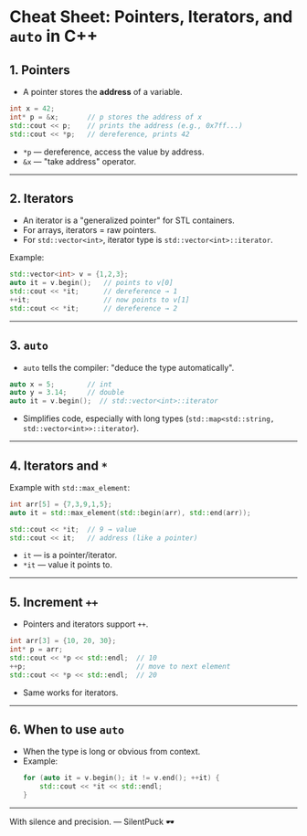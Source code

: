 # Cheat Sheet: Pointers, Iterators, and `auto` in C++

## 1. Pointers
- A pointer stores the **address** of a variable.
```cpp
int x = 42;
int* p = &x;       // p stores the address of x
std::cout << p;    // prints the address (e.g., 0x7ff...)
std::cout << *p;   // dereference, prints 42
```
- `*p` — dereference, access the value by address.  
- `&x` — "take address" operator.

---

## 2. Iterators
- An iterator is a "generalized pointer" for STL containers.  
- For arrays, iterators = raw pointers.  
- For `std::vector<int>`, iterator type is `std::vector<int>::iterator`.

Example:
```cpp
std::vector<int> v = {1,2,3};
auto it = v.begin();   // points to v[0]
std::cout << *it;      // dereference → 1
++it;                  // now points to v[1]
std::cout << *it;      // dereference → 2
```

---

## 3. `auto`
- `auto` tells the compiler: "deduce the type automatically".
```cpp
auto x = 5;        // int
auto y = 3.14;     // double
auto it = v.begin();  // std::vector<int>::iterator
```
- Simplifies code, especially with long types (`std::map<std::string, std::vector<int>>::iterator`).

---

## 4. Iterators and `*`
Example with `std::max_element`:
```cpp
int arr[5] = {7,3,9,1,5};
auto it = std::max_element(std::begin(arr), std::end(arr));

std::cout << *it;  // 9 → value
std::cout << it;   // address (like a pointer)
```
- `it` — is a pointer/iterator.  
- `*it` — value it points to.

---

## 5. Increment `++`
- Pointers and iterators support `++`.
```cpp
int arr[3] = {10, 20, 30};
int* p = arr;
std::cout << *p << std::endl;  // 10
++p;                           // move to next element
std::cout << *p << std::endl;  // 20
```
- Same works for iterators.

---

## 6. When to use `auto`
- When the type is long or obvious from context.  
- Example:
  ```cpp
  for (auto it = v.begin(); it != v.end(); ++it) {
      std::cout << *it << std::endl;
  }
  ```

---

With silence and precision. — SilentPuck 🕶️
